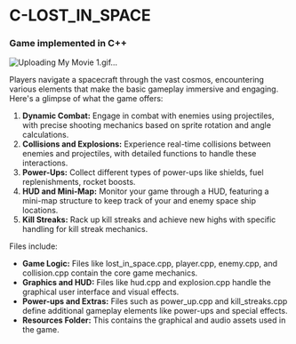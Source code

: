 # C-LOST_IN_SPACE
### Game implemented in C++

![Uploading My Movie 1.gif…]()

Players navigate a spacecraft through the vast cosmos, encountering various elements that make the basic gameplay immersive and engaging. Here's a glimpse of what the game offers:

1. **Dynamic Combat:** Engage in combat with enemies using projectiles, with precise shooting mechanics based on sprite rotation and angle calculations.
2. **Collisions and Explosions:** Experience real-time collisions between enemies and projectiles, with detailed functions to handle these interactions.
3. **Power-Ups:** Collect different types of power-ups like shields, fuel replenishments, rocket boosts.
4. **HUD and Mini-Map:** Monitor your game through a HUD, featuring a mini-map structure to keep track of your and enemy space ship locations.
5. **Kill Streaks:** Rack up kill streaks and achieve new highs with specific handling for kill streak mechanics.

Files include:

- **Game Logic:** Files like lost_in_space.cpp, player.cpp, enemy.cpp, and collision.cpp contain the core game mechanics.
- **Graphics and HUD:** Files like hud.cpp and explosion.cpp handle the graphical user interface and visual effects.
- **Power-ups and Extras:** Files such as power_up.cpp and kill_streaks.cpp define additional gameplay elements like power-ups and special effects.
- **Resources Folder:** This contains the graphical and audio assets used in the game.
